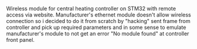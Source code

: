 Wireless module for central heating controller on STM32 with remote access via website.
Manufacturer's ethernet module doesn't allow wireless connection so i decided to do it from scratch by "hacking" sent frame from controller and pick up required parameters and in some sense to emulate manufacturer's module to not get an error "No module found" at controller front panel.
